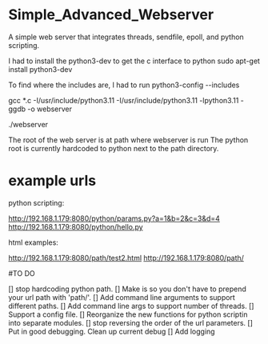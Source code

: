
# Simple_Advanced_Webserver
A simple web server that integrates threads, sendfile, epoll, and python scripting. 

I had to install the python3-dev to get the c interface to python
sudo apt-get install python3-dev

To find where the includes are, I had to run
python3-config --includes

gcc *.c -I/usr/include/python3.11 -I/usr/include/python3.11 -lpython3.11 -ggdb -o webserver

./webserver

The root of the web server is at path where webserver is run
The python root is currently hardcoded to python next to the path directory.

# example urls

python scripting:

http://192.168.1.179:8080/python/params.py?a=1&b=2&c=3&d=4
http://192.168.1.179:8080/python/hello.py

html examples:

http://192.168.1.179:8080/path/test2.html
http://192.168.1.179:8080/path/


#TO DO

 [] stop hardcoding python path.
 [] Make is so you don't have to prepend your url path with 'path/'.
 [] Add command line arguments to support different paths.
 [] Add command line args to support number of threads.
 [] Support a config file. 
 [] Reorganize the new functions for python scriptin into separate modules. 
 [] stop reversing the order of the url parameters.
 [] Put in good debugging. Clean up current debug 
 [] Add logging

